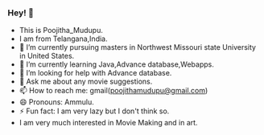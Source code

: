 ### Hey! 👋
- This is Poojitha_Mudupu.
- I am from Telangana,India.
- 🔭 I’m currently pursuing masters in Northwest Missouri state University in United States.
- 🌱 I’m currently learning Java,Advance database,Webapps.
- 🤔 I’m looking for help with Advance database.
- 💬 Ask me about any movie suggestions.
- 📫 How to reach me: gmail(poojithamudupu@gmail.com)
- 😄 Pronouns: Ammulu.
- ⚡ Fun fact: I am very lazy but I don't think so.
- I am very much interested in Movie Making and in art.

